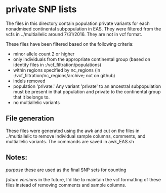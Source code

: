 # private SNP lists

The files in this directory contain population private variants for each nonadmixed continental subpopulation in EAS.  They were filtered from the vcfs in ../multiallelic around 7/31/2016.  They are not in vcf format.

These files have been filtered based on the following criteria:
 - minor allele count 2 or higher
 - only individuals from the appropriate continental group (based on identity files in :/vcf_filtration/populations)
 - within regions specified by nc_regions (in :/vcf_filtration/nc_regions/archive; not on github)
 - indels removed
 - population 'private.' Any variant 'private' to an ancestral subpopulation must be present in that population and private to the continental group that it belongs to.
 - no multiallelic variants

## File generation

These files were generated using the awk and cut on the files in ../multiallelic to remove individual sample columns, comments, and multiallelic variants. The commands are saved in awk_EAS.sh

## Notes:

*purpose* these are used as the final SNP sets for counting

*future versions* in the future, I'd like to maintain the vcf formatting of these files instead of removing comments and sample columns.
